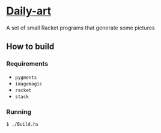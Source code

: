 # [Daily-art](https://astynax.neocities.org/daily-art/index.html)

A set of small Racket programs that generate some pictures

## How to build

### Requirements

- `pygments`
- `imagemagic`
- `racket`
- `stack`

### Running

```shell
$ ./Build.hs
```
